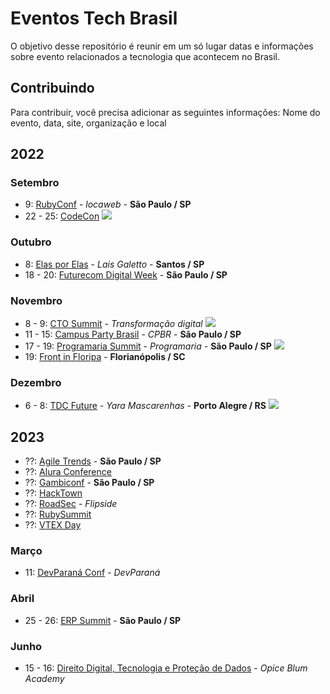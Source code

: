 # Eventos Tech Brasil
O objetivo desse repositório é reunir em um só lugar datas e informações sobre evento relacionados a tecnologia que acontecem no Brasil.

## Contribuindo
Para contribuir, você precisa adicionar as seguintes informações: Nome do evento, data, site, organização e local


## 2022

### Setembro

* 9: [RubyConf](https://www.rubyconf.com.br/) - *locaweb* - **São Paulo / SP**
* 22 - 25: [CodeCon](https://www.codecon.dev/) <img src="https://img.shields.io/static/v1?label=&message=online&color=green">

### Outubro

* 8: [Elas por Elas](https://www.sympla.com.br/evento/elas-por-elas/1709612?lang=PT) - *Lais Galetto* - **Santos / SP**
* 18 - 20: [Futurecom Digital Week](https://www.futurecom.com.br/pt/home.html) - **São Paulo / SP**

### Novembro

* 8 - 9: [CTO Summit](https://ctosummit.com.br/) - *Transformação digital* <img src="https://img.shields.io/static/v1?label=&message=online&color=green">
* 11 - 15: [Campus Party Brasil](https://brasil.campus-party.org/) - *CPBR* - **São Paulo / SP** 
* 17 - 19: [Programaria Summit](https://vamosjuntes.programaria.org/summit2022) - *Programaria* - **São Paulo / SP** <img src="https://img.shields.io/static/v1?label=&message=h%C3%ADbrido&color=blue" />
* 19: [Front in Floripa](https://frontin.floripa.br/) - **Florianópolis / SC**

### Dezembro

* 6 - 8: [TDC Future](https://thedevconf.com/tdc/2022/future/) - *Yara Mascarenhas* - **Porto Alegre / RS** <img src="https://img.shields.io/static/v1?label=&message=h%C3%ADbrido&color=blue" />

## 2023

* ??: [Agile Trends](https://agiletrendsbr.com/) - **São Paulo / SP** 
* ??: [Alura Conference](https://www.devleaders.com.br/)
* ??: [Gambiconf](https://gambiconf.dev/) - **São Paulo / SP**
* ??: [HackTown](https://hacktown.com.br/)
* ??: [RoadSec](https://www.roadsec.com.br/) - *Flipside*
* ??: [RubySummit](https://ruby.com.br/)
* ??: [VTEX Day](https://vtexday.vtex.com/)

### Março

* 11: [DevParaná Conf](https://www.devleaders.com.br/) - *DevParaná* 

### Abril

* 25 - 26: [ERP Summit](https://www.erpsummit.com.br/) - **São Paulo / SP**

### Junho

* 15 - 16: [Direito Digital, Tecnologia e Proteção de Dados](https://cddtpd.com.br) - *Opice Blum Academy*
